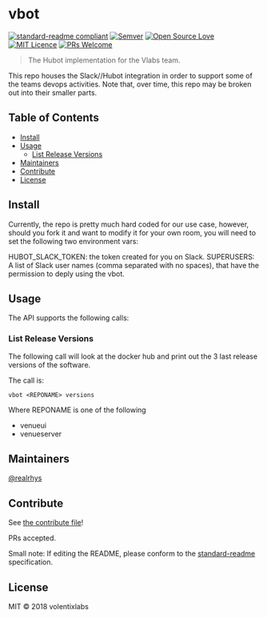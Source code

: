 # vbot

[![standard-readme compliant](https://img.shields.io/badge/standard--readme-OK-green.svg?style=flat-square)](https://github.com/RichardLitt/standard-readme)
[![Semver](http://img.shields.io/SemVer/2.0.0.png)](http://semver.org/spec/v2.0.0.html)
[![Open Source Love](https://badges.frapsoft.com/os/v3/open-source.svg?v=102)](https://github.com/ellerbrock/open-source-badge/)
[![MIT Licence](https://badges.frapsoft.com/os/mit/mit.png?v=103)](https://opensource.org/licenses/mit-license.php)
[![PRs Welcome](https://img.shields.io/badge/PRs-welcome-brightgreen.svg?style=flat-square)](http://makeapullrequest.com)

> The Hubot implementation for the Vlabs team.

This repo houses the Slack//Hubot integration in order to support some of the teams devops activities. Note that, over time, this repo may be broken out into their smaller parts.

## Table of Contents

- [Install](#install)
- [Usage](#usage)
  - [List Release Versions](#list-release-versions)
- [Maintainers](#maintainers)
- [Contribute](#contribute)
- [License](#license)

## Install

Currently, the repo is pretty much hard coded for our use case, however, should you fork it and want to modify it for your own room, you will need to set the following two environment vars:

HUBOT_SLACK_TOKEN: the token created for you on Slack.
SUPERUSERS: A list of Slack user names (comma separated with no spaces), that have the permission to deply using the vbot.

## Usage

The API supports the following calls:

### List Release Versions

The following call will look at the docker hub and print out the 3 last release versions of the software.

The call is:
```
vbot <REPONAME> versions
```

Where REPONAME is one of the following
  * venueui
  * venueserver

## Maintainers

[@realrhys](https://github.com/realrhys)

## Contribute

See [the contribute file](contribute.md)!

PRs accepted.

Small note: If editing the README, please conform to the [standard-readme](https://github.com/RichardLitt/standard-readme) specification.

## License

MIT © 2018 volentixlabs
